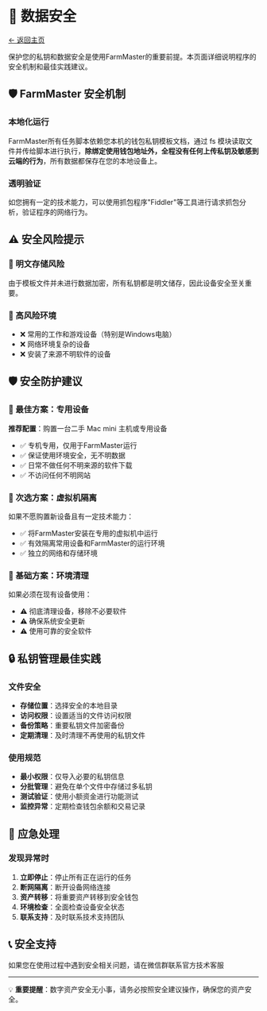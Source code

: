 # 🔐 数据安全

[← 返回主页](../README.md)

保护您的私钥和数据安全是使用FarmMaster的重要前提。本页面详细说明程序的安全机制和最佳实践建议。

## 🛡️ FarmMaster 安全机制

### 本地化运行
FarmMaster所有任务脚本依赖您本机的钱包私钥模板文档，通过 fs 模块读取文件并传给脚本进行执行，**除绑定使用钱包地址外，全程没有任何上传私钥及敏感到云端的行为**，所有数据都保存在您的本地设备上。

### 透明验证
如您拥有一定的技术能力，可以使用抓包程序"Fiddler"等工具进行请求抓包分析，验证程序的网络行为。

## ⚠️ 安全风险提示

### 🔴 明文存储风险
由于模板文件并未进行数据加密，所有私钥都是明文储存，因此设备安全至关重要。

### 🔴 高风险环境
- ❌ 常用的工作和游戏设备（特别是Windows电脑）
- ❌ 网络环境复杂的设备
- ❌ 安装了来源不明软件的设备

## 🛡️ 安全防护建议

### 🥇 最佳方案：专用设备
**推荐配置**：购置一台二手 Mac mini 主机或专用设备
- ✅ 专机专用，仅用于FarmMaster运行
- ✅ 保证使用环境安全，无不明数据
- ✅ 日常不做任何不明来源的软件下载
- ✅ 不访问任何不明网站

### 🥈 次选方案：虚拟机隔离
如果不愿购置新设备且有一定技术能力：
- ✅ 将FarmMaster安装在专用的虚拟机中运行
- ✅ 有效隔离常用设备和FarmMaster的运行环境
- ✅ 独立的网络和存储环境

### 🥉 基础方案：环境清理
如果必须在现有设备使用：
- ⚠️ 彻底清理设备，移除不必要软件
- ⚠️ 确保系统安全更新
- ⚠️ 使用可靠的安全软件

## 🔒 私钥管理最佳实践

### 文件安全
- **存储位置**：选择安全的本地目录
- **访问权限**：设置适当的文件访问权限
- **备份策略**：重要私钥文件加密备份
- **定期清理**：及时清理不再使用的私钥文件

### 使用规范
- **最小权限**：仅导入必要的私钥信息
- **分批管理**：避免在单个文件中存储过多私钥
- **测试验证**：使用小额资金进行功能测试
- **监控异常**：定期检查钱包余额和交易记录

## 🚨 应急处理

### 发现异常时
1. **立即停止**：停止所有正在运行的任务
2. **断网隔离**：断开设备网络连接
3. **资产转移**：将重要资产转移到安全钱包
4. **环境检查**：全面检查设备安全状态
5. **联系支持**：及时联系技术支持团队

## 📞 安全支持

如果您在使用过程中遇到安全相关问题，请在微信群联系官方技术客服

---

💡 **重要提醒**：数字资产安全无小事，请务必按照安全建议操作，确保您的资产安全。
